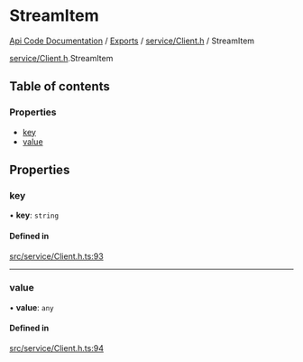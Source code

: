 # StreamItem
 
[Api Code Documentation](../README.md) / [Exports](../modules.md) / [service/Client.h](../modules/service_Client_h.md) / StreamItem

[service/Client.h](../modules/service_Client_h.md).StreamItem

## Table of contents

### Properties

- [key](service_Client_h.StreamItem.md#key)
- [value](service_Client_h.StreamItem.md#value)

## Properties

### key

• **key**: `string`

#### Defined in

[src/service/Client.h.ts:93](https://github.com/openkfw/TruBudget/blob/b9aaff0/api/src/service/Client.h.ts#L93)

___

### value

• **value**: `any`

#### Defined in

[src/service/Client.h.ts:94](https://github.com/openkfw/TruBudget/blob/b9aaff0/api/src/service/Client.h.ts#L94)
